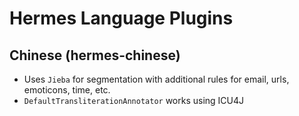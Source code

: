 # Hermes Language Plugins

## Chinese (hermes-chinese)

* Uses `Jieba` for segmentation with additional rules for email, urls, emoticons, time, etc.
* `DefaultTransliterationAnnotator` works using ICU4J 

